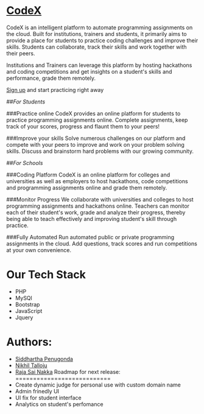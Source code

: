 [CodeX](www.codex.pvsidddhartha.me)
==============================================

CodeX is an intelligent platform to automate programming assignments on the cloud. Built for institutions, trainers and students, it primarily aims to provide a place for students to practice coding challenges and improve their skills. Students can collaborate, track their skills and work together with their peers.

Institutions and Trainers can leverage this platform by hosting hackathons and coding competitions and get insights on a student's skills and performance, grade them remotely.

[Sign up](www.codex.pvsidddhartha.me) and start practicing right away

##_For Students_

###Practice online
CodeX provides an online platform for students to practice programming assignments online. Complete assignments, keep track of your scores, progress and flaunt them to your peers!

###Improve your skills
Solve numerous challenges on our platform and compete with your peers to improve and work on your problem solving skills. Discuss and brainstorm hard problems with our growing community.

##_For Schools_

###Coding Platform
CodeX is an online platform for colleges and universities as well as employers to host hackathons, code competitions and programming assignments online and grade them remotely.

###Monitor Progress
We collaborate with universities and colleges to host programming assignments and hackathons online. Teachers can monitor each of their student's work, grade and analyze their progress, thereby being able to teach effectively and improving student's skill through practice.

###Fully Automated
Run automated public or private programming assignments in the cloud. Add questions, track scores and run competitions at your own convenience.

Our Tech Stack
===============================================
* PHP 
* MySQl
* Bootstrap
* JavaScript
* Jquery


Authors:
=================

* [Siddhartha Penugonda](vpenugonda.github.io)
* [Nikhil Talloju](#)
* [Raja Sai Nakka](#)
Roadmap for next release:
===========================
* Create dynamic judge for personal use with custom domain name
* Admin frinedly UI
* UI fix for student interface
* Analytics on student's perfomance


